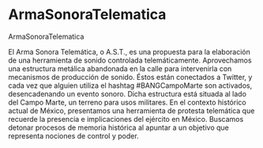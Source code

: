 ArmaSonoraTelematica
====================

ArmaSonoraTelematica

El Arma Sonora Telemática, o A.S.T., es una propuesta  para la  elaboración de una herramienta de sonido controlada  telemáticamente.
Aprovechamos una estructura metálica abandonada en la calle para intervenirla con mecanismos de producción de sonido. Éstos están conectados a Twitter, y cada vez que alguien utiliza el hashtag #BANGCampoMarte son activados, desencadenando un evento sonoro.
Dicha estructura está situada al lado del Campo Marte, un terreno para usos militares. En el contexto histórico actual de México, presentamos una herramienta de protesta telemática que recuerde la presencia e implicaciones del ejército en México. Buscamos detonar procesos de  memoria histórica al  apuntar a un objetivo que representa nociones de  control y poder.